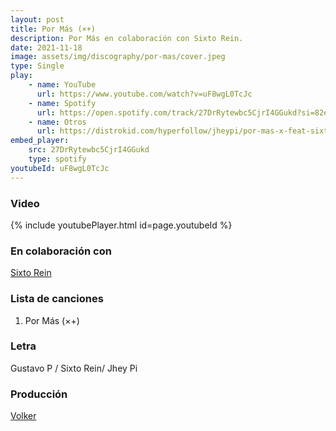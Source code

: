 ```yaml
---
layout: post
title: Por Más (×+) 
description: Por Más en colaboración con Sixto Rein.
date: 2021-11-18
image: assets/img/discography/por-mas/cover.jpeg
type: Single
play:
    - name: YouTube
      url: https://www.youtube.com/watch?v=uF8wgL0TcJc
    - name: Spotify
      url: https://open.spotify.com/track/27DrRytewbc5CjrI4GGukd?si=82ee76b3f4e34ba1
    - name: Otros
      url: https://distrokid.com/hyperfollow/jheypi/por-mas-x-feat-sixto-rein
embed_player:
    src: 27DrRytewbc5CjrI4GGukd
    type: spotify
youtubeId: uF8wgL0TcJc
---
```

### Video
{% include youtubePlayer.html id=page.youtubeId %}

### En colaboración con

<a href="https://instagram.com/sixtorein">Sixto Rein </a>

### Lista de canciones

1. Por Más (×+)

### Letra

Gustavo P / Sixto Rein/ Jhey Pi

### Producción

<a href="https://instagram.com/volkeroficial">Volker  </a>

